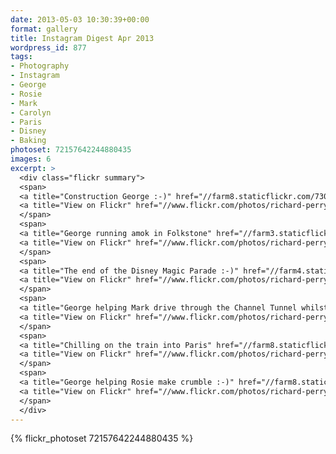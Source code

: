 ```yaml
---
date: 2013-05-03 10:30:39+00:00
format: gallery
title: Instagram Digest Apr 2013
wordpress_id: 877
tags:
- Photography
- Instagram
- George
- Rosie
- Mark
- Carolyn
- Paris
- Disney
- Baking
photoset: 72157642244880435
images: 6
excerpt: >
  <div class="flickr summary">
  <span>
  <a title="Construction George :-)" href="//farm8.staticflickr.com/7304/13103577015_fbf028f37a_b.jpg" class="image cboxElement" rel="gallery6"><img src="//farm8.staticflickr.com/7304/13103577015_fbf028f37a_q.jpg" alt="Construction George :-)"></a>
  <a title="View on Flickr" href="//www.flickr.com/photos/richard-perry/13103577015/" class="flickrlink"> </a>
  </span>
  <span>
  <a title="George running amok in Folkstone" href="//farm3.staticflickr.com/2857/13103676913_65b2209bb6_b.jpg" class="image cboxElement" rel="gallery6"><img src="//farm3.staticflickr.com/2857/13103676913_65b2209bb6_q.jpg" alt="George running amok in Folkstone"></a>
  <a title="View on Flickr" href="//www.flickr.com/photos/richard-perry/13103676913/" class="flickrlink"> </a>
  </span>
  <span>
  <a title="The end of the Disney Magic Parade :-)" href="//farm4.staticflickr.com/3772/13103574575_d5fbb096ea_b.jpg" class="image cboxElement" rel="gallery6"><img src="//farm4.staticflickr.com/3772/13103574575_d5fbb096ea_q.jpg" alt="The end of the Disney Magic Parade :-)"></a>
  <a title="View on Flickr" href="//www.flickr.com/photos/richard-perry/13103574575/" class="flickrlink"> </a>
  </span>
  <span>
  <a title="George helping Mark drive through the Channel Tunnel whilst having his breakfast ;-)" href="//farm3.staticflickr.com/2148/13103675283_08f54e8df9_b.jpg" class="image cboxElement" rel="gallery6"><img src="//farm3.staticflickr.com/2148/13103675283_08f54e8df9_q.jpg" alt="George helping Mark drive through the Channel Tunnel whilst having his breakfast ;-)"></a>
  <a title="View on Flickr" href="//www.flickr.com/photos/richard-perry/13103675283/" class="flickrlink"> </a>
  </span>
  <span>
  <a title="Chilling on the train into Paris" href="//farm8.staticflickr.com/7407/13103838124_35360e885f_b.jpg" class="image cboxElement" rel="gallery6"><img src="//farm8.staticflickr.com/7407/13103838124_35360e885f_q.jpg" alt="Chilling on the train into Paris"></a>
  <a title="View on Flickr" href="//www.flickr.com/photos/richard-perry/13103838124/" class="flickrlink"> </a>
  </span>
  <span>
  <a title="George helping Rosie make crumble :-)" href="//farm8.staticflickr.com/7333/13103569145_117216a099_b.jpg" class="image cboxElement" rel="gallery6"><img src="//farm8.staticflickr.com/7333/13103569145_117216a099_q.jpg" alt="George helping Rosie make crumble :-)"></a>
  <a title="View on Flickr" href="//www.flickr.com/photos/richard-perry/13103569145/" class="flickrlink"> </a>
  </span>
  </div>
---
```


{% flickr_photoset 72157642244880435 %}